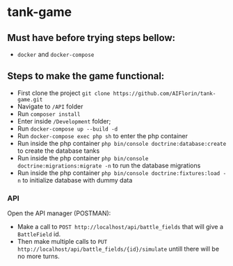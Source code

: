 # tank-game
## Must have before trying steps bellow:
* `docker` and `docker-compose`
## Steps to make the game functional:
* First clone the project `git clone https://github.com/AIFlorin/tank-game.git`
* Navigate to `/API` folder
* Run `composer install`
* Enter inside `/Development` folder;
* Run `docker-compose up --build -d`
* Run `docker-compose exec php sh` to enter the php container
* Run inside the php container `php bin/console doctrine:database:create` to create the database tanks
* Run inside the php container `php bin/console doctrine:migrations:migrate -n` to run the database migrations
* Run inside the php container `php bin/console doctrine:fixtures:load -n` to initialize database with dummy data

### API
Open the API manager (POSTMAN):
* Make a call to `POST http://localhost/api/battle_fields` that will give a `BattleField` id.
* Then make multiple calls to `PUT http://localhost/api/battle_fields/{id}/simulate` untill there will be no more turns.
